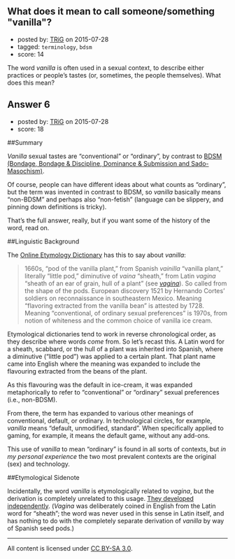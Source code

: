 ## What does it mean to call someone/something "vanilla"?

- posted by: [TRiG](https://stackexchange.com/users/72444/trig) on 2015-07-28
- tagged: `terminology`, `bdsm`
- score: 14

The word *vanilla* is often used in a sexual context, to describe either practices or people’s tastes (or, sometimes, the people themselves). What does this mean?


## Answer 6

- posted by: [TRiG](https://stackexchange.com/users/72444/trig) on 2015-07-28
- score: 18

##Summary

*Vanilla* sexual tastes are “conventional” or “ordinary”, by contrast to [BDSM (Bondage, Bondage & Discipline, Dominance & Submission and Sado-Masochism)](http://h2g2.com/approved_entry/A14168621).

Of course, people can have different ideas about what counts as “ordinary”, but the term was invented in contrast to BDSM, so *vanilla* basically means “non-BDSM” and perhaps also “non-fetish” (language can be slippery, and pinning down definitions is tricky).

That’s the full answer, really, but if you want some of the history of the word, read on.

##Linguistic Background

The [Online Etymology Dictionary](http://www.etymonline.com/index.php?term=vanilla) has this to say about *vanilla*:

> 1660s, “pod of the vanilla plant,” from Spanish *vainilla* “vanilla plant,” literally “little pod,” diminutive of *vaina* “sheath,” from Latin *vagina* “sheath of an ear of grain, hull of a plant” (see *[vagina](http://www.etymonline.com/index.php?term=vagina)*). So called from the shape of the pods. European discovery 1521 by Hernando Cortes’ soldiers on reconnaissance in southeastern Mexico. Meaning “flavoring extracted from the vanilla bean” is attested by 1728. Meaning “conventional, of ordinary sexual preferences” is 1970s, from notion of whiteness and the common choice of vanilla ice cream.

Etymological dictionaries tend to work in reverse chronological order, as they describe where words *come* from. So let’s recast this. A Latin word for a sheath, scabbard, or the hull of a plant was inherited into Spanish, where a diminutive (“little pod”) was applied to a certain plant. That plant name came into English where the meaning was expanded to include the flavouring extracted from the beans of the plant.

As this flavouring was the default in ice-cream, it was expanded metaphorically to refer to “conventional” or “ordinary” sexual preferences (i.e., non-BDSM).

From there, the term has expanded to various other meanings of conventional, default, or ordinary. In technological circles, for example, *vanilla* means “default, unmodified, standard”. When specifically applied to gaming, for example, it means the default game, without any add-ons.

This use of *vanilla* to mean “ordinary” is found in all sorts of contexts, but *in my personal experience* the two most prevalent contexts are the original (sex) and technology.

##Etymological Sidenote

Incidentally, the word *vanilla* is etymologically related to *vagina*, but the derivation is completely unrelated to this usage. [They developed independently](http://www.linguistrix.com/blog/?p=738). (*Vagina* was deliberately coined in English from the Latin word for “sheath”; the word was never used in this sense in Latin itself, and has nothing to do with the completely separate derivation of *vanilla* by way of Spanish seed pods.)



---

All content is licensed under [CC BY-SA 3.0](https://creativecommons.org/licenses/by-sa/3.0/).
